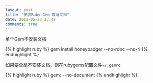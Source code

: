 ```yaml
---
layout: post
title: "安装Ruby Gem 取消文档"
date: 2012-05-23 23:48
comments: true
---
```


单个Gem不安装文档

{% highlight ruby %}
gem install honeybadger --no-rdoc --no-ri
{% endhighlight %}

如果要全局不安装文档，则在rubygems配置文件`~/.gemrc`

{% highlight ruby %}
gem: --no-document
{% endhighlight %}
